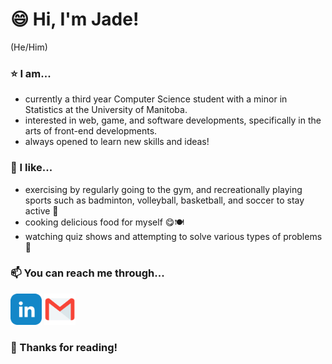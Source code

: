 # 😄 Hi, I'm Jade!
(He/Him)

### ⭐ I am...
- currently a third year Computer Science student with a minor in Statistics at the University of Manitoba.
- interested in web, game, and software developments, specifically in the arts of front-end developments.
- always opened to learn new skills and ideas!

### 👊 I like...
- exercising by regularly going to the gym, and recreationally playing sports such as badminton, volleyball, basketball, and soccer to stay active 💪
- cooking delicious food for myself 😋🍽️
- watching quiz shows and attempting to solve various types of problems 🤔

### 📫 You can reach me through...
<a href = "https://www.linkedin.com/in/leejs7"><img src = "LinkedIn_Logo1.png" width = "50" height = "50"></a>
<a href = "mailto: leej18@myumanitoba.ca"><img src = "Email_Logo1.png" width = "50" height = "50"></a>

### 🤪 Thanks for reading!
